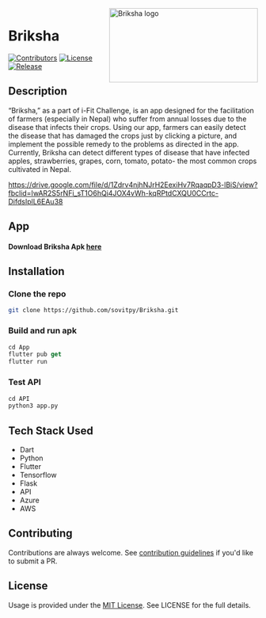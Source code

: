 <img src="https://media.discordapp.net/attachments/788428429300465684/880700987764002826/brr.png" alt="Briksha logo" title="Briksha" align="right" height="150" width="300" />  

# Briksha 



[![Contributors](https://img.shields.io/static/v1?label=contributors&message=5&color=orange)]()
[![License](https://img.shields.io/static/v1?label=licence&message=MIT&color=blue)]()
[![Release](https://img.shields.io/static/v1?label=version&message=1.0.0&color=%3Cbrightgreen%3E)]()


## Description

“Briksha,” as a part of i-Fit Challenge, is an app designed for the facilitation of farmers (especially in Nepal) who suffer from annual losses due to the disease that infects their crops. Using our app, farmers can easily detect the disease that has damaged the crops just by clicking a picture, and implement the possible remedy to the problems as directed in the app. Currently, Briksha can detect different types of disease that have infected apples, strawberries, grapes, corn, tomato, potato- the most common crops cultivated in Nepal.

https://drive.google.com/file/d/1Zdrv4njhNJrH2EexiHv7RqaqpD3-lBiS/view?fbclid=IwAR2S5rNFi_sT1O6hQi4JOX4vWh-kqRPtdCXQU0CCrtc-DifdsIplL6EAu38

## App

#### Download Briksha Apk **[here](https://drive.google.com/file/d/1JA5Ub9ojX5c3qFN1cUl-J3WHzmc2ryrw/view?usp=sharing)**

## Installation

### Clone the repo
```bash
git clone https://github.com/sovitpy/Briksha.git
```
### Build and run apk
```dart
cd App
flutter pub get
flutter run
```
### Test API
```python
cd API
python3 app.py
```
## Tech Stack Used

- Dart
- Python
- Flutter
- Tensorflow
- Flask
- API
- Azure
- AWS

## Contributing

Contributions are always welcome. See [contribution guidelines](https://github.com/sovitpy/Briksha/blob/main/CONTRIBUTING.md) if you'd like to submit a PR.

## License
Usage is provided under the [MIT License](http://http//opensource.org/licenses/mit-license.php). See LICENSE for the full details.
